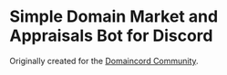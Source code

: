 # Simple Domain Market and Appraisals Bot for Discord

Originally created for the [Domaincord Community](https://discord.gg/R6wTYQ9).